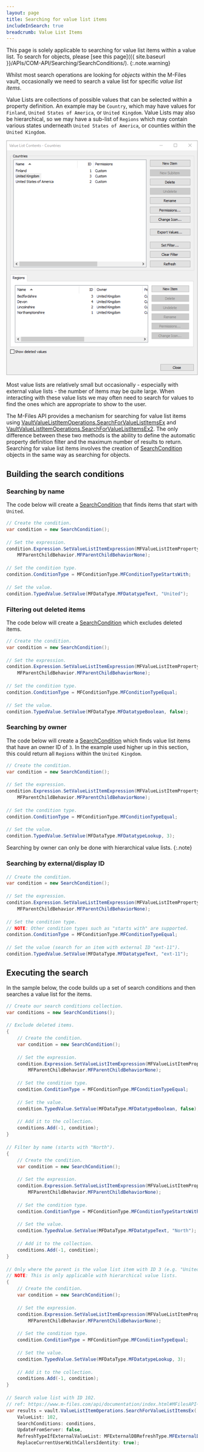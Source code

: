 ```yaml
---
layout: page
title: Searching for value list items
includeInSearch: true
breadcrumb: Value List Items
---
```


This page is solely applicable to searching for value list items within a value list.  To search for objects, please [see this page]({{ site.baseurl }}/APIs/COM-API/Searching/SearchConditions/).
{:.note.warning}

Whilst most search operations are looking for *objects* within the M-Files vault, occasionally we need to search a value list for specific *value list items*.

Value Lists are collections of possible values that can be selected within a property definition.  An example may be `Country`, which may have values for `Finland`, `United States of America`, or `United Kingdom`.  Value Lists may also be hierarchical, so we may have a sub-list of `Regions` which may contain various states underneath `United States of America`, or counties within the `United Kingdom`.

![Hierarchical value lists with items](hierarchical-value-list-items.png)

Most value lists are relatively small but occasionally - especially with external value lists - the number of items may be quite large.  When interacting with these value lists we may often need to search for values to find the ones which are appropriate to show to the user.

The M-Files API provides a mechanism for searching for value list items using [VaultValueListItemOperations.SearchForValueListItemsEx](https://www.m-files.com/api/documentation/index.html#MFilesAPI~VaultValueListItemOperations~SearchForValueListItemsEx.html) and [VaultValueListItemOperations.SearchForValueListItemsEx2](https://www.m-files.com/api/documentation/index.html#MFilesAPI~VaultValueListItemOperations~SearchForValueListItemsEx2.html).  The only difference between these two methods is the ability to define the automatic property definition filter and the maximum number of results to return.  Searching for value list items involves the creation of [SearchCondition](https://www.m-files.com/api/documentation/MFilesAPI~SearchCondition.html) objects in the same way as searching for objects.

## Building the search conditions

### Searching by name

The code below will create a [SearchCondition](https://www.m-files.com/api/documentation/MFilesAPI~SearchCondition.html) that finds items that start with `United`.

```csharp
// Create the condition.
var condition = new SearchCondition();

// Set the expression.
condition.Expression.SetValueListItemExpression(MFValueListItemPropertyDef.MFValueListItemPropertyDefName,
	MFParentChildBehavior.MFParentChildBehaviorNone);

// Set the condition type.
condition.ConditionType = MFConditionType.MFConditionTypeStartsWith;

// Set the value.
condition.TypedValue.SetValue(MFDataType.MFDatatypeText, "United");
```

### Filtering out deleted items

The code below will create a [SearchCondition](https://www.m-files.com/api/documentation/MFilesAPI~SearchCondition.html) which excludes deleted items.

```csharp
// Create the condition.
var condition = new SearchCondition();

// Set the expression.
condition.Expression.SetValueListItemExpression(MFValueListItemPropertyDef.MFValueListItemPropertyDefDeleted,
	MFParentChildBehavior.MFParentChildBehaviorNone);

// Set the condition type.
condition.ConditionType = MFConditionType.MFConditionTypeEqual;

// Set the value.
condition.TypedValue.SetValue(MFDataType.MFDatatypeBoolean, false);
```

### Searching by owner

The code below will create a [SearchCondition](https://www.m-files.com/api/documentation/MFilesAPI~SearchCondition.html) which finds value list items that have an owner ID of `3`.  In the example used higher up in this section, this could return all `Regions` within the `United Kingdom`.

```csharp
// Create the condition.
var condition = new SearchCondition();

// Set the expression.
condition.Expression.SetValueListItemExpression(MFValueListItemPropertyDef.MFValueListItemPropertyDefOwner,
	MFParentChildBehavior.MFParentChildBehaviorNone);

// Set the condition type.
condition.ConditionType = MFConditionType.MFConditionTypeEqual;

// Set the value.
condition.TypedValue.SetValue(MFDataType.MFDatatypeLookup, 3);
```

Searching by owner can only be done with hierarchical value lists.
{:.note}

### Searching by external/display ID

```csharp
// Create the condition.
var condition = new SearchCondition();

// Set the expression.
condition.Expression.SetValueListItemExpression(MFValueListItemPropertyDef.MFValueListItemPropertyDefExtID,
	MFParentChildBehavior.MFParentChildBehaviorNone);

// Set the condition type.
// NOTE: Other condition types such as "starts with" are supported.
condition.ConditionType = MFConditionType.MFConditionTypeEqual;

// Set the value (search for an item with external ID "ext-11").
condition.TypedValue.SetValue(MFDataType.MFDatatypeText, "ext-11");
```

## Executing the search

In the sample below, the code builds up a set of search conditions and then searches a value list for the items.

```csharp
// Create our search conditions collection.
var conditions = new SearchConditions();

// Exclude deleted items.
{	
	// Create the condition.
	var condition = new SearchCondition();

	// Set the expression.
	condition.Expression.SetValueListItemExpression(MFValueListItemPropertyDef.MFValueListItemPropertyDefDeleted,
		MFParentChildBehavior.MFParentChildBehaviorNone);

	// Set the condition type.
	condition.ConditionType = MFConditionType.MFConditionTypeEqual;

	// Set the value.
	condition.TypedValue.SetValue(MFDataType.MFDatatypeBoolean, false);

	// Add it to the collection.
	conditions.Add(-1, condition);
}

// Filter by name (starts with "North").
{	
	// Create the condition.
	var condition = new SearchCondition();

	// Set the expression.
	condition.Expression.SetValueListItemExpression(MFValueListItemPropertyDef.MFValueListItemPropertyDefName,
		MFParentChildBehavior.MFParentChildBehaviorNone);

	// Set the condition type.
	condition.ConditionType = MFConditionType.MFConditionTypeStartsWith;

	// Set the value.
	condition.TypedValue.SetValue(MFDataType.MFDatatypeText, "North");

	// Add it to the collection.
	conditions.Add(-1, condition);
}

// Only where the parent is the value list item with ID 3 (e.g. "United Kingdom").
// NOTE: This is only applicable with hierarchical value lists.
{
	// Create the condition.
	var condition = new SearchCondition();

	// Set the expression.
	condition.Expression.SetValueListItemExpression(MFValueListItemPropertyDef.MFValueListItemPropertyDefOwner,
		MFParentChildBehavior.MFParentChildBehaviorNone);

	// Set the condition type.
	condition.ConditionType = MFConditionType.MFConditionTypeEqual;

	// Set the value.
	condition.TypedValue.SetValue(MFDataType.MFDatatypeLookup, 3);

	// Add it to the collection.
	conditions.Add(-1, condition);
}

// Search value list with ID 102.
// ref: https://www.m-files.com/api/documentation/index.html#MFilesAPI~VaultValueListItemOperations~SearchForValueListItemsEx.html
var results = vault.ValueListItemOperations.SearchForValueListItemsEx(
	ValueList: 102,
	SearchConditions: conditions,
	UpdateFromServer: false,
	RefreshTypeIfExternalValueList: MFExternalDBRefreshType.MFExternalDBRefreshTypeNone,
	ReplaceCurrentUserWithCallersIdentity: true);
```
